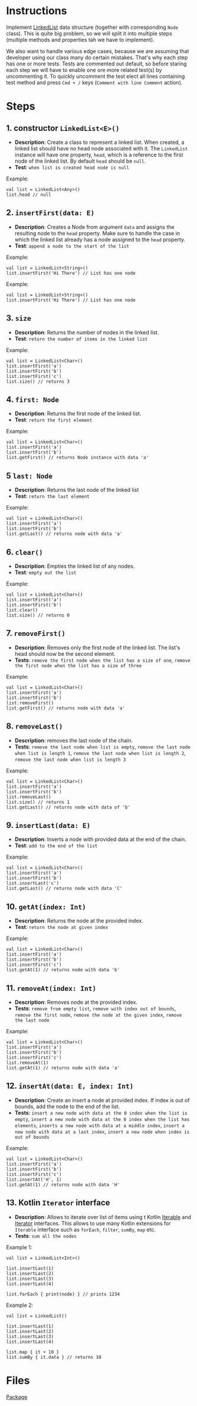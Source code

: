 
# Instructions
Implement [LinkedList](https://en.wikipedia.org/wiki/Linked_list) data structure (together with corresponding `Node` class). This is quite
big problem, so we will split it into multiple steps (multiple methods and properties tah we have to implement).

We also want to handle various edge cases, because we are assuming that developer using our class many do certain mistakes. That's why each
step has one or more tests. Tests are commented out default, so before staring each step we will have to enable one ore more  related
test(s) by uncommenting it. To quickly uncomment the test elect all lines containing test method and press `Cmd + /` keys (`Comment with
line Comment` action).

# Steps
## 1. constructor `LinkedList<E>()`
* **Description**: Create a class to represent a linked list. When created, a linked list should have no head node associated with it. The
`LinkedList` instance will have one property, `head`, which is a reference to the first node of the linked list. By default `head` should
be `null`.
* **Test**: `when list is created head node is null`

Example:
```
val list = LinkedList<Any>()
list.head // null
```

## 2. `insertFirst(data: E)`
* **Description**: Creates a Node from argument `data` and assigns the resulting node to the `head` property. Make sure to handle the
case in which the linked list already has a node assigned to the `head` property.
* **Test**: `append a node to the start of the list`

Example:
```
val list = LinkedList<String>()
list.insertFirst('Hi There') // List has one node
```

Example:
```
val list = LinkedList<String>()
list.insertFirst('Hi There') // List has one node
```

## 3. `size`
* **Description**: Returns the number of nodes in the linked list.
* **Test**: `return the number of items in the linked list`

Example:
```
val list = LinkedList<Char>()
list.insertFirst('a')
list.insertFirst('b')
list.insertFirst('c')
list.size() // returns 3
```

## 4. `first: Node`
* **Description**: Returns the first node of the linked list.
* **Test**: `return the first element`

Example:
```
val list = LinkedList<Char>()
list.insertFirst('a')
list.insertFirst('b')
list.getFirst() // returns Node instance with data 'a'
```

## 5 `last: Node`
* **Description**: Returns the last node of the linked list
* **Test**: `return the last element`

Example:
```
val list = LinkedList<Char>()
list.insertFirst('a')
list.insertFirst('b')
list.getLast() // returns node with data 'a'
```

## 6. `clear()`
* **Description**: Empties the linked list of any nodes.
* **Test**: `empty out the list`

Example:
```
val list = LinkedList<Char>()
list.insertFirst('a')
list.insertFirst('b')
list.clear()
list.size() // returns 0
```

## 7. `removeFirst()`
* **Description**: 	Removes only the first node of the linked list. The list's head should now be the second element.
* **Tests**: `remove the first node when the list has a size of one`,
             `remove the first node when the list has a size of three`

Example:
```
val list = LinkedList<Char>()
list.insertFirst('a')
list.insertFirst('b')
list.removeFirst()
list.getFirst() // returns node with data 'a'
```

## 8. `removeLast()`
* **Description**: removes the last node of the chain.
* **Tests**: `remove the last node when list is empty`,
             `remove the last node when list is length 1`,
             `remove the last node when list is length 2`,
             `remove the last node when list is length 3`

Example:
```
val list = LinkedList<Char>()
list.insertFirst('a')
list.insertFirst('b')
list.removeLast()
list.size() // returns 1
list.getLast() // returns node with data of 'b'

```

## 9. `insertLast(data: E)`
* **Description**: Inserts a node with provided data at the end of the chain.
* **Test**: `add to the end of the list`

Example:
```
val list = LinkedList<Char>()
list.insertFirst('a')
list.insertFirst('b')
list.insertLast('c')
list.getLast() // returns node with data 'C'
```

## 10. `getAt(index: Int)`
* **Description**: 	Returns the node at the provided index.
* **Test**: `return the node at given index`

Example:
```
val list = LinkedList<Char>()
list.insertFirst('a')
list.insertFirst('b')
list.insertFirst('c')
list.getAt(1) // returns node with data 'b'
```

## 11. `removeAt(index: Int)`
* **Description**: 	Removes node at the provided index.
* **Tests**: `remove from empty list`,
             `remove with index out of bounds`,
             `remove the first node`,
             `remove the node at the given index`,
             `remove the last node`

Example:
```
val list = LinkedList<Char>()
list.insertFirst('a')
list.insertFirst('b')
list.insertFirst('c')
list.removeAt(1)
list.getAt(1) // returns node with data 'a'
```

## 12. `insertAt(data: E, index: Int)`
* **Description**: 	Create an insert a node at provided index. If index is out of bounds, add the node to the end of the list.
* **Tests**: `insert a new node with data at the 0 index when the list is empty`,
             `insert a new node with data at the 0 index when the list has elements`,
             `inserts a new node with data at a middle index`,
             `insert a new node with data at a last index`,
             `insert a new node when index is out of bounds`

Example:
```
val list = LinkedList<Char>()
list.insertFirst('a')
list.insertFirst('b')
list.insertFirst('c')
list.insertAt('H', 1)
list.getAt(1) // returns node with data 'H'
```

## 13. Kotlin `Iterator` interface
* **Description**: Allows to iterate over list of items using t Kotlin
[Iterable](https://kotlinlang.org/api/latest/jvm/stdlib/kotlin.collections/-iterable/index.html) and
[Iterator](https://kotlinlang.org/api/latest/jvm/stdlib/kotlin.collections/-iterator/index.html) interfaces. This allows to use many Kotlin
extensions for `Iterable` interface such as `forEach`, `filter`, `sumBy`, `map` etc.
* **Tests**: `sum all the nodes`

Example 1:
```
val list = LinkedList<Int>()

list.insertLast(1)
list.insertLast(2)
list.insertLast(3)
list.insertLast(4)

list.forEach { print(node) } // prints 1234
```

Example 2:
```
val list = LinkedList()

list.insertLast(1)
list.insertLast(2)
list.insertLast(3)
list.insertLast(4)

list.map { it + 10 }
list.sumBy { it.data } // returns 10
```

# Files
[Package](.)
